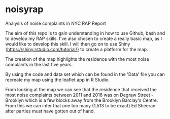 # noisyrap
Analysis of noise complaints in NYC RAP Report

The aim of this repo is to gain understanding in how to use Github, bash and to develop my RAP skills. I've also chosen to create a really basic map, as I would like to develop this skill. I will then go on to use Shiny {https://shiny.rstudio.com/tutorial/} to create a platform for the map. 

The creation of the map highlights the residence with the most noise complaints in the last five years.

By using the code and data set which can be found in the 'Data' file you can recreate my map using the leaflet app in R Studio.  

From looking at the map we can see that the residence that received the most noise complaints between 2011 and 2016 was on Degraw Street - Brooklyn which is a few blocks away from the Brooklyn Barclay's Centre. From this we can infer that one too many (1,513 to be exact) Ed Sheeran after parties must have gotten out of hand. 
